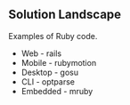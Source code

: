 Solution Landscape
--------------
Examples of Ruby code.

* Web - rails
* Mobile - rubymotion 
* Desktop - gosu 
* CLI - optparse
* Embedded - mruby
